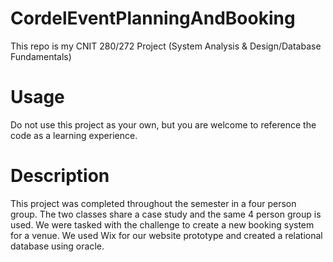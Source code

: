# CordelEventPlanningAndBooking
This repo is my CNIT 280/272 Project (System Analysis &amp; Design/Database Fundamentals)

# Usage
Do not use this project as your own, but you are welcome to reference the code as a learning experience.

# Description
This project was completed throughout the semester in a four person group. The two classes share a case study and the same 4 person group is used. 
We were tasked with the challenge to create a new booking system for a venue. We used Wix for our website prototype and created a relational database using oracle.

